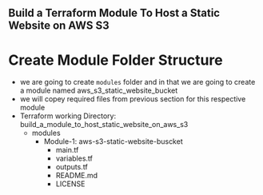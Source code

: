 ## Build a Terraform Module To Host a Static Website on AWS S3
# Create Module Folder Structure
- we are going to create `modules` folder and in that we are going to create a module named aws_s3_static_website_bucket
- we will copey required files from previous section for this respective module
- Terraform working Directory: build_a_module_to_host_static_website_on_aws_s3
    - modules
        - Module-1: aws-s3-static-website-buscket
            - main.tf
            - variables.tf
            - outputs.tf
            - README.md
            - LICENSE